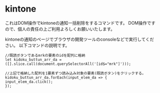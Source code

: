 # kintone

これはDOM操作でkintoneの通知一括削除をするコマンドです。
DOM操作ですので、個人の責任の上ご利用よろしくお願いいたします。

kintoneの通知のページでブラウザの開発ツールのconsoleなどで実行してください。
以下コマンドの説明です。

```
//既読ボタンであるmrkの要素のidを配列に格納
let kidoku_buttun_arr_da = ([].slice.call(document.querySelectorAll('[id$="mrk"]')));

//上記で格納した配列を1要素ずつ読み込み対象の要素(既読ボタン)をクリックする。
kidoku_buttun_arr_da.forEach(input_elem_da => {
input_elem_da.click();
});
```
 
